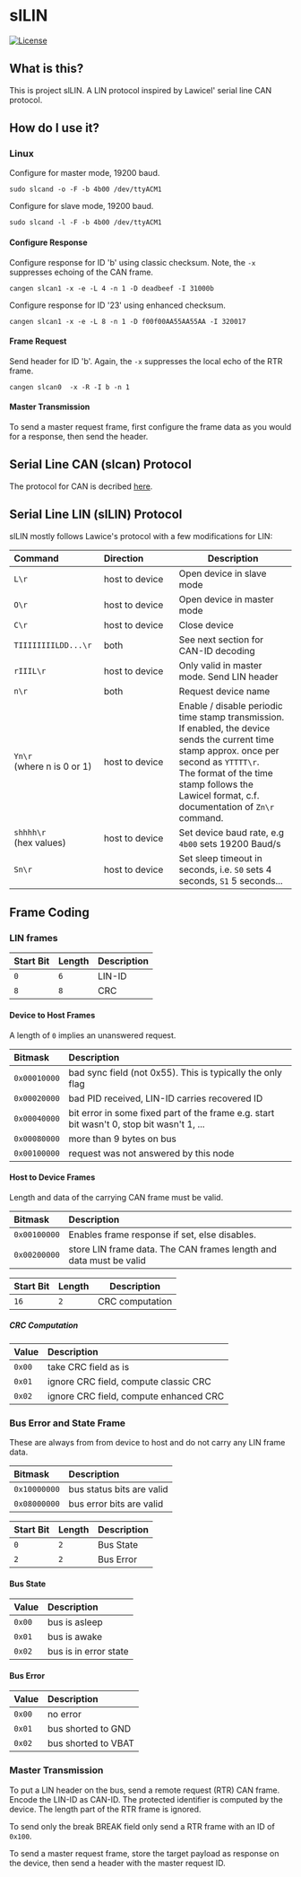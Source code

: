 # slLIN


[![License](https://img.shields.io/badge/license-MIT-brightgreen.svg)](https://opensource.org/licenses/MIT)

## What is this?

This is project slLIN. A LIN protocol inspired by Lawicel' serial line CAN protocol.

## How do I use it?

### Linux

Configure for master mode, 19200 baud.

```
sudo slcand -o -F -b 4b00 /dev/ttyACM1
```

Configure for slave mode, 19200 baud.

```
sudo slcand -l -F -b 4b00 /dev/ttyACM1
```

#### Configure Response

Configure response for ID 'b' using classic checksum. Note, the `-x` suppresses echoing of the CAN frame.

```
cangen slcan1 -x -e -L 4 -n 1 -D deadbeef -I 31000b
```

Configure response for ID '23' using enhanced checksum.

```
cangen slcan1 -x -e -L 8 -n 1 -D f00f00AA55AA55AA -I 320017
```


#### Frame Request

Send header for ID 'b'. Again, the `-x` suppresses the local echo of the RTR frame.

```
cangen slcan0  -x -R -I b -n 1
```

#### Master Transmission

To send a master request frame, first configure the frame data as you would for a response, then send the header.

## Serial Line CAN (slcan) Protocol

The protocol for CAN is decribed [here](http://www.can232.com/docs/canusb_manual.pdf).

## Serial Line LIN (slLIN) Protocol

slLIN mostly follows Lawice's protocol with a few modifications for LIN:

| Command&nbsp;&nbsp;&nbsp;&nbsp;&nbsp;&nbsp;&nbsp;&nbsp;&nbsp;&nbsp;&nbsp;&nbsp;&nbsp;&nbsp;&nbsp;                                | Direction&nbsp;&nbsp;&nbsp;&nbsp;&nbsp;&nbsp;&nbsp;&nbsp;&nbsp;&nbsp;&nbsp; |  Description                                   |
|----------------------------------------|----------------|------------------------------------------------|
| `L\r`                                  | host to device | Open device in slave mode |
| `O\r`                                  | host to device | Open device in master mode |
| `C\r`                                  | host to device | Close device |
| `TIIIIIIIILDD...\r`                       | both | See next section for CAN-ID decoding |
| `rIIIL\r`                              | host to device | Only valid in master mode. Send LIN header |
| `n\r`                                  | both           | Request device name                            |
| `Yn\r`</br>(where n is 0 or 1)         | host to device | Enable / disable periodic time stamp transmission.</br>If enabled, the device sends the current time stamp approx. once per second as `YTTTT\r`.</br>The format of the time stamp follows the Lawicel format, c.f. documentation of `Zn\r` command. |
| `shhhh\r`</br>(hex values)             | host to device | Set device baud rate, e.g  `4b00` sets 19200 Baud/s |
| `Sn\r`                                 | host to device | Set sleep timeout in seconds, i.e. `S0` sets 4 seconds, `S1` 5 seconds... |


## Frame Coding

### LIN frames

| Start Bit | Length | Description |
|:----------|:-------|:------------|
| `0`       | `6`    | LIN-ID |
| `8`       | `8`    | CRC |

#### Device to Host Frames

A length of `0` implies an unanswered request.

| Bitmask      | Description |
|:-------------|:------------|
| `0x00010000` | bad sync field (not 0x55). This is typically the only flag |
| `0x00020000` | bad PID received, LIN-ID carries recovered ID |
| `0x00040000` | bit error in some fixed part of the frame e.g. start bit wasn't 0, stop bit wasn't 1, ... |
| `0x00080000` | more than 9 bytes on bus |
| `0x00100000` | request was not answered by this node |


#### Host to Device Frames

Length and data of the carrying CAN frame must be valid.

| Bitmask      | Description |
|:-------------|:------------|
| `0x00100000` | Enables frame response if set, else disables. |
| `0x00200000` | store LIN frame data. The CAN frames length and data must be valid |


| Start Bit | Length | Description |
|-----------|--------|-------------|
| `16`      | `2`    | CRC computation |

##### CRC Computation

| Value  | Description |
|:-------|:------------|
| `0x00` | take CRC field as is |
| `0x01` | ignore CRC field, compute classic CRC |
| `0x02` | ignore CRC field, compute enhanced CRC |


### Bus Error and State Frame

These are always from from device to host and do not carry any LIN frame data.

| Bitmask      | Description |
|:-------------|:------------|
| `0x10000000` | bus status bits are valid |
| `0x08000000` | bus error bits are valid |


| Start Bit | Length | Description |
|:----------|:-------|:------------|
| `0`       | `2`    | Bus State |
| `2`       | `2`    | Bus Error |

#### Bus State

| Value  | Description |
|:-------|:------------|
| `0x00` | bus is asleep |
| `0x01` | bus is awake |
| `0x02` | bus is in error state |

#### Bus Error

| Value  | Description |
|:-------|:------------|
| `0x00` | no error |
| `0x01` | bus shorted to GND |
| `0x02` | bus shorted to VBAT |

### Master Transmission

To put a LIN header on the bus, send  a remote request (RTR) CAN frame. Encode the LIN-ID as CAN-ID.
The protected identifier is computed by the device. The length part of the RTR frame is ignored.

To send only the break BREAK field only send a RTR frame with an ID of `0x100`.

To send a master request frame, store the target payload as response on the device, then send a header with the master request ID.